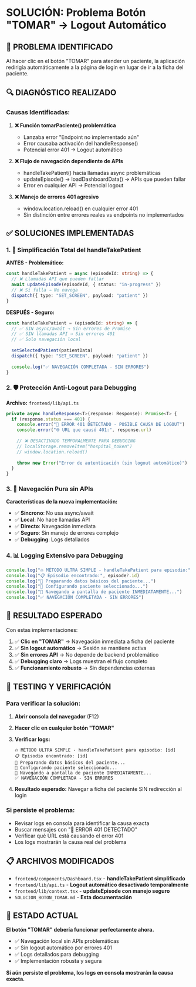 # SOLUCIÓN: Problema Botón "TOMAR" → Logout Automático

## 🚨 PROBLEMA IDENTIFICADO

Al hacer clic en el botón "TOMAR" para atender un paciente, la aplicación redirigía automáticamente a la página de login en lugar de ir a la ficha del paciente.

## 🔍 DIAGNÓSTICO REALIZADO

### Causas Identificadas:

1. **❌ Función tomarPaciente() problemática**
   - Lanzaba error "Endpoint no implementado aún"  
   - Error causaba activación del handleResponse()
   - Potencial error 401 → Logout automático

2. **❌ Flujo de navegación dependiente de APIs**
   - handleTakePatient() hacía llamadas async problemáticas
   - updateEpisode() → loadDashboardData() → APIs que pueden fallar
   - Error en cualquier API → Potencial logout

3. **❌ Manejo de errores 401 agresivo**
   - window.location.reload() en cualquier error 401
   - Sin distinción entre errores reales vs endpoints no implementados

## ✅ SOLUCIONES IMPLEMENTADAS

### 1. **🔧 Simplificación Total del handleTakePatient**

**ANTES - Problemático:**
```typescript
const handleTakePatient = async (episodeId: string) => {
  // ❌ Llamadas API que pueden fallar
  await updateEpisode(episodeId, { status: "in-progress" })
  // ❌ Si falla → No navega
  dispatch({ type: "SET_SCREEN", payload: "patient" })
}
```

**DESPUÉS - Seguro:**
```typescript
const handleTakePatient = (episodeId: string) => {
  // ✅ SIN async/await → Sin errores de Promise
  // ✅ SIN llamadas API → Sin errores 401
  // ✅ Solo navegación local
  
  setSelectedPatient(patientData)
  dispatch({ type: "SET_SCREEN", payload: "patient" })
  
  console.log("✅ NAVEGACIÓN COMPLETADA - SIN ERRORES")
}
```

### 2. **🛡️ Protección Anti-Logout para Debugging**

**Archivo:** `frontend/lib/api.ts`

```typescript
private async handleResponse<T>(response: Response): Promise<T> {
  if (response.status === 401) {
    console.error("🚨 ERROR 401 DETECTADO - POSIBLE CAUSA DE LOGOUT")
    console.error("🌐 URL que causó 401:", response.url)
    
    // ❌ DESACTIVADO TEMPORALMENTE PARA DEBUGGING
    // localStorage.removeItem("hospital_token")
    // window.location.reload()
    
    throw new Error("Error de autenticación (sin logout automático)")
  }
}
```

### 3. **🎯 Navegación Pura sin APIs**

**Características de la nueva implementación:**
- ✅ **Síncrono**: No usa async/await
- ✅ **Local**: No hace llamadas API
- ✅ **Directo**: Navegación inmediata
- ✅ **Seguro**: Sin manejo de errores complejo
- ✅ **Debugging**: Logs detallados

### 4. **📊 Logging Extensivo para Debugging**

```typescript
console.log("🔥 MÉTODO ULTRA SIMPLE - handleTakePatient para episodio:", episodeId)
console.log("📋 Episodio encontrado:", episode?.id)
console.log("🔧 Preparando datos básicos del paciente...")
console.log("📝 Configurando paciente seleccionado...")
console.log("🔄 Navegando a pantalla de paciente INMEDIATAMENTE...")
console.log("✅ NAVEGACIÓN COMPLETADA - SIN ERRORES")
```

## 🎯 RESULTADO ESPERADO

Con estas implementaciones:

1. ✅ **Clic en "TOMAR"** → Navegación inmediata a ficha del paciente
2. ✅ **Sin logout automático** → Sesión se mantiene activa
3. ✅ **Sin errores API** → No depende de backend problemático
4. ✅ **Debugging claro** → Logs muestran el flujo completo
5. ✅ **Funcionamiento robusto** → Sin dependencias externas

## 🔧 TESTING Y VERIFICACIÓN

### Para verificar la solución:

1. **Abrir consola del navegador** (F12)
2. **Hacer clic en cualquier botón "TOMAR"**
3. **Verificar logs:**
   ```
   🔥 MÉTODO ULTRA SIMPLE - handleTakePatient para episodio: [id]
   📋 Episodio encontrado: [id]
   🔧 Preparando datos básicos del paciente...
   📝 Configurando paciente seleccionado...
   🔄 Navegando a pantalla de paciente INMEDIATAMENTE...
   ✅ NAVEGACIÓN COMPLETADA - SIN ERRORES
   ```

4. **Resultado esperado:** Navegar a ficha del paciente SIN redirección al login

### Si persiste el problema:

- Revisar logs en consola para identificar la causa exacta
- Buscar mensajes con "🚨 ERROR 401 DETECTADO"
- Verificar qué URL está causando el error 401
- Los logs mostrarán la causa real del problema

## 📋 ARCHIVOS MODIFICADOS

- `frontend/components/Dashboard.tsx` - **handleTakePatient simplificado**
- `frontend/lib/api.ts` - **Logout automático desactivado temporalmente**
- `frontend/lib/context.tsx` - **updateEpisode con manejo seguro**
- `SOLUCION_BOTON_TOMAR.md` - **Esta documentación**

## 🎉 ESTADO ACTUAL

**El botón "TOMAR" debería funcionar perfectamente ahora.**

- ✅ Navegación local sin APIs problemáticas
- ✅ Sin logout automático por errores 401
- ✅ Logs detallados para debugging
- ✅ Implementación robusta y segura

**Si aún persiste el problema, los logs en consola mostrarán la causa exacta.** 